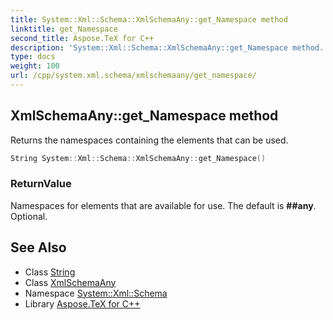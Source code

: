 ```yaml
---
title: System::Xml::Schema::XmlSchemaAny::get_Namespace method
linktitle: get_Namespace
second_title: Aspose.TeX for C++
description: 'System::Xml::Schema::XmlSchemaAny::get_Namespace method. Returns the namespaces containing the elements that can be used in C++.'
type: docs
weight: 100
url: /cpp/system.xml.schema/xmlschemaany/get_namespace/
---
```

## XmlSchemaAny::get_Namespace method


Returns the namespaces containing the elements that can be used.

```cpp
String System::Xml::Schema::XmlSchemaAny::get_Namespace()
```


### ReturnValue

Namespaces for elements that are available for use. The default is **##any**. Optional.

## See Also

* Class [String](../../../system/string/)
* Class [XmlSchemaAny](../)
* Namespace [System::Xml::Schema](../../)
* Library [Aspose.TeX for C++](../../../)
